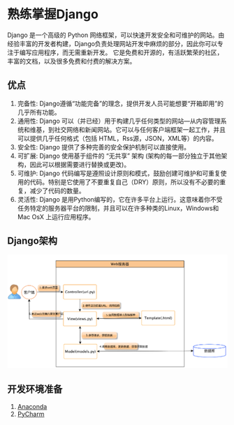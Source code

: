 # 熟练掌握Django

Django 是一个高级的 Python 网络框架，可以快速开发安全和可维护的网站。由经验丰富的开发者构建，Django负责处理网站开发中麻烦的部分，因此你可以专注于编写应用程序，而无需重新开发。
它是免费和开源的，有活跃繁荣的社区，丰富的文档，以及很多免费和付费的解决方案。

## 优点

1. 完备性: Django遵循“功能完备”的理念，提供开发人员可能想要“开箱即用”的几乎所有功能。
2. 通用性: Django 可以（并已经）用于构建几乎任何类型的网站—从内容管理系统和维基，到社交网络和新闻网站。它可以与任何客户端框架一起工作，并且可以提供几乎任何格式（包括 HTML，Rss源，JSON，XML等）的内容。
3. 安全性: Django 提供了多种完善的安全保护机制可以直接使用。
4. 可扩展: Django 使用基于组件的 “无共享” 架构 (架构的每一部分独立于其他架构，因此可以根据需要进行替换或更改)。
5. 可维护: Django 代码编写是遵照设计原则和模式，鼓励创建可维护和可重复使用的代码。特别是它使用了不要重复自己（DRY）原则，所以没有不必要的重复，减少了代码的数量。
6. 灵活性: Django 是用Python编写的，它在许多平台上运行。这意味着你不受任务特定的服务器平台的限制，并且可以在许多种类的Linux，Windows和Mac OsX 上运行应用程序。

## Django架构

![archtecture](./pictures/archtecture.png)


## 开发环境准备

1. [Anaconda](https://www.anaconda.com/products/individual)
2. [PyCharm](https://www.jetbrains.com/pycharm/download/)

